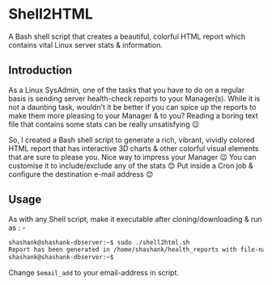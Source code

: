 # Shell2HTML
A Bash shell script that creates a beautiful, colorful HTML report which contains vital Linux server stats & information.

## Introduction
As a Linux SysAdmin, one of the tasks that you have to do on a regular basis is sending server health-check reports to your Manager(s). While it is not a daunting task, wouldn't it be better if you can spice up the reports to make them more pleasing to your Manager & to you? Reading a boring text file that contains some stats can be really unsatisfying :wink:

So, I created a Bash shell script to generate a rich, vibrant, vividly colored HTML report that has interactive 3D charts & other colorful visual elements that are sure to please you. Nice way to impress your Manager :wink:
You can customise it to include/exclude any of the stats :blush: Put inside a Cron job & configure the destination e-mail address :blush:

## Usage
As with any Shell script, make it executable after cloning/downloading & run as : - 

```bash
shashank@shashank-dbserver:~$ sudo ./shell2html.sh
Report has been generated in /home/shashank/health_reports with file-name = /home/shashank/health_reports/Server-Health-Report-shashank-dbserver-170918-0432.html. Report has also been sent to $email_add.
shashank@shashank-dbserver:~$ 
```
Change ``$email_add`` to your email-address in script.
